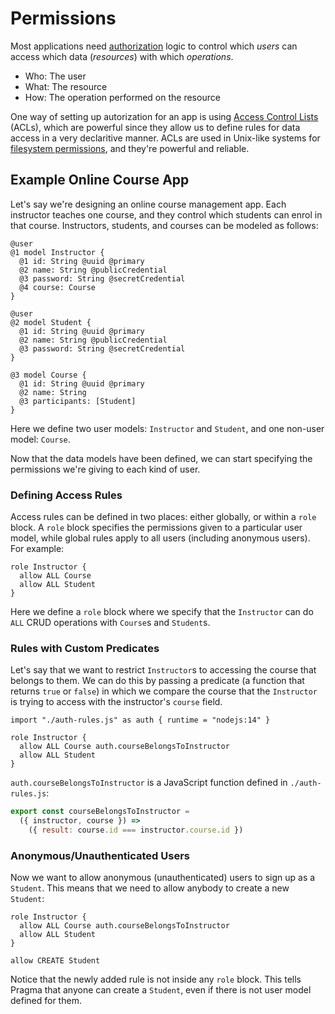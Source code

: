 # Permissions

Most applications need [authorization](https://en.wikipedia.org/wiki/Authorization) logic to control which *users* can access which data (*resources*) with which *operations*.

- Who: The user
- What: The resource
- How: The operation performed on the resource

One way of setting up autorization for an app is using [Access Control Lists](https://en.wikipedia.org/wiki/Access-control_list) (ACLs), which are powerful since they allow us to define rules for data access in a very declaritive manner. ACLs are used in Unix-like systems for [filesystem permissions](https://en.wikipedia.org/wiki/File_system_permissions#Permissions), and they're powerful and reliable.

## Example Online Course App

Let's say we're designing an online course management app. Each instructor teaches one course, and they control which students can enrol in that course. Instructors, students, and courses can be modeled as follows:

```pragma
@user
@1 model Instructor {
  @1 id: String @uuid @primary
  @2 name: String @publicCredential
  @3 password: String @secretCredential
  @4 course: Course
}

@user
@2 model Student {
  @1 id: String @uuid @primary
  @2 name: String @publicCredential
  @3 password: String @secretCredential
}

@3 model Course {
  @1 id: String @uuid @primary
  @2 name: String
  @3 participants: [Student]
}
```

Here we define two user models: `Instructor` and `Student`, and one non-user model: `Course`.

Now that the data models have been defined, we can start specifying the permissions we're giving to each kind of user.

### Defining Access Rules

Access rules can be defined in two places: either globally, or within a `role` block. A `role` block specifies the permissions given to a particular user model, while global rules apply to all users (including anonymous users). For example:

```pragma
role Instructor {
  allow ALL Course
  allow ALL Student
}
```

Here we define a `role` block where we specify that the `Instructor` can do `ALL` CRUD operations with `Course`s and `Student`s.

### Rules with Custom Predicates

Let's say that we want to restrict `Instructor`s to accessing the course that belongs to them. We can do this by passing a predicate (a function that returns `true` or `false`) in which we compare the course that the `Instructor` is trying to access with the instructor's `course` field.

```pragma
import "./auth-rules.js" as auth { runtime = "nodejs:14" }

role Instructor {
  allow ALL Course auth.courseBelongsToInstructor
  allow ALL Student
}
```

`auth.courseBelongsToInstructor` is a JavaScript function defined in `./auth-rules.js`:

```js
export const courseBelongsToInstructor = 
  ({ instructor, course }) =>  
    ({ result: course.id === instructor.course.id })
```

### Anonymous/Unauthenticated Users

Now we want to allow anonymous (unauthenticated) users to sign up as a `Student`. This means that we need to allow anybody to create a new `Student`:

```pragma
role Instructor {
  allow ALL Course auth.courseBelongsToInstructor
  allow ALL Student
}

allow CREATE Student
```

Notice that the newly added rule is not inside any `role` block. This tells Pragma that anyone can create a `Student`, even if there is not user model defined for them.